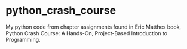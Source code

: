 # python_crash_course
My python code from chapter assignments found in Eric Matthes book, Python Crash Course: A Hands-On, Project-Based Introduction to Programming.
